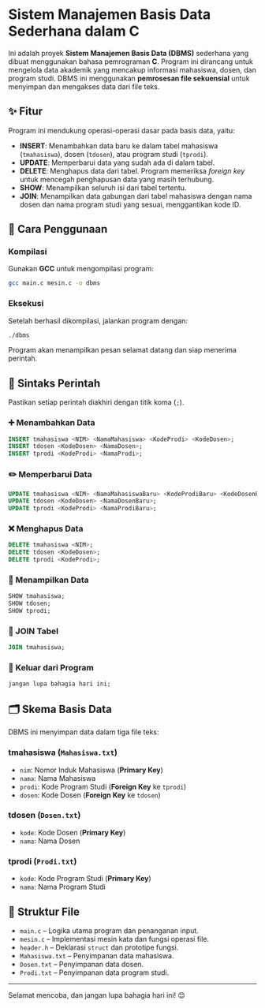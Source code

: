 # Sistem Manajemen Basis Data Sederhana dalam C

Ini adalah proyek **Sistem Manajemen Basis Data (DBMS)** sederhana yang dibuat menggunakan bahasa pemrograman **C**. Program ini dirancang untuk mengelola data akademik yang mencakup informasi mahasiswa, dosen, dan program studi. DBMS ini menggunakan **pemrosesan file sekuensial** untuk menyimpan dan mengakses data dari file teks.

## ✨ Fitur

Program ini mendukung operasi-operasi dasar pada basis data, yaitu:

- **INSERT**: Menambahkan data baru ke dalam tabel mahasiswa (`tmahasiswa`), dosen (`tdosen`), atau program studi (`tprodi`).
- **UPDATE**: Memperbarui data yang sudah ada di dalam tabel.
- **DELETE**: Menghapus data dari tabel. Program memeriksa _foreign key_ untuk mencegah penghapusan data yang masih terhubung.
- **SHOW**: Menampilkan seluruh isi dari tabel tertentu.
- **JOIN**: Menampilkan data gabungan dari tabel mahasiswa dengan nama dosen dan nama program studi yang sesuai, menggantikan kode ID.

## 🚀 Cara Penggunaan

### Kompilasi

Gunakan **GCC** untuk mengompilasi program:

```bash
gcc main.c mesin.c -o dbms
```

### Eksekusi

Setelah berhasil dikompilasi, jalankan program dengan:

```bash
./dbms
```

Program akan menampilkan pesan selamat datang dan siap menerima perintah.

## 📝 Sintaks Perintah

Pastikan setiap perintah diakhiri dengan titik koma (`;`).

### ➕ Menambahkan Data

```sql
INSERT tmahasiswa <NIM> <NamaMahasiswa> <KodeProdi> <KodeDosen>;
INSERT tdosen <KodeDosen> <NamaDosen>;
INSERT tprodi <KodeProdi> <NamaProdi>;
```

### ✏️ Memperbarui Data

```sql
UPDATE tmahasiswa <NIM> <NamaMahasiswaBaru> <KodeProdiBaru> <KodeDosenBaru>;
UPDATE tdosen <KodeDosen> <NamaDosenBaru>;
UPDATE tprodi <KodeProdi> <NamaProdiBaru>;
```

### ❌ Menghapus Data

```sql
DELETE tmahasiswa <NIM>;
DELETE tdosen <KodeDosen>;
DELETE tprodi <KodeProdi>;
```

### 📄 Menampilkan Data

```sql
SHOW tmahasiswa;
SHOW tdosen;
SHOW tprodi;
```

### 🔗 JOIN Tabel

```sql
JOIN tmahasiswa;
```

### 🚪 Keluar dari Program

```text
jangan lupa bahagia hari ini;
```

## 🗂️ Skema Basis Data

DBMS ini menyimpan data dalam tiga file teks:

### tmahasiswa (`Mahasiswa.txt`)

- `nim`: Nomor Induk Mahasiswa (**Primary Key**)
- `nama`: Nama Mahasiswa
- `prodi`: Kode Program Studi (**Foreign Key** ke `tprodi`)
- `dosen`: Kode Dosen (**Foreign Key** ke `tdosen`)

### tdosen (`Dosen.txt`)

- `kode`: Kode Dosen (**Primary Key**)
- `nama`: Nama Dosen

### tprodi (`Prodi.txt`)

- `kode`: Kode Program Studi (**Primary Key**)
- `nama`: Nama Program Studi

## 📁 Struktur File

- `main.c` – Logika utama program dan penanganan input.
- `mesin.c` – Implementasi mesin kata dan fungsi operasi file.
- `header.h` – Deklarasi `struct` dan prototipe fungsi.
- `Mahasiswa.txt` – Penyimpanan data mahasiswa.
- `Dosen.txt` – Penyimpanan data dosen.
- `Prodi.txt` – Penyimpanan data program studi.

---

Selamat mencoba, dan jangan lupa bahagia hari ini! 😊
